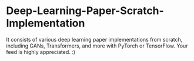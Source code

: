 # Deep-Learning-Paper-Scratch-Implementation
It consists of various deep learning paper implementations from scratch, including GANs, Transformers, and more with PyTorch or TensorFlow. Your feed is highly appreciated. :)

